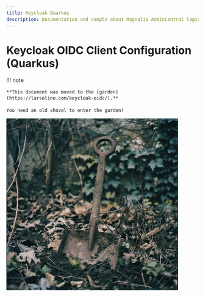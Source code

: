 ```yaml
---
title: Keycloak Quarkus
description: Documentation and sample about Magnolia AdminCentral login with Keycloak (Quarkus)
---
```


# Keycloak OIDC Client Configuration (Quarkus)

!!! note

    **This document was moved to the [garden](https://larsolino.com/keycloak-oidc/).**
    
    You need an old shovel to enter the garden!
    

![The magic shovel](_img/shovel.jpg)
